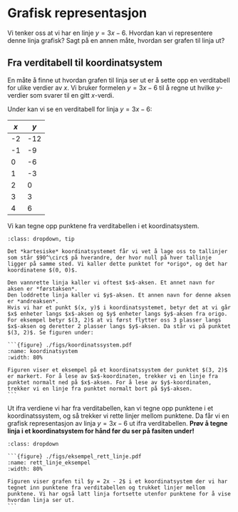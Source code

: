 # Grafisk representasjon 

Vi tenker oss at vi har en linje $y = 3x - 6$. Hvordan kan vi representere denne linja grafisk?
Sagt på en annen måte, hvordan ser grafen til linja ut?

## Fra verditabell til koordinatsystem

En måte å finne ut hvordan grafen til linja ser ut er å sette opp en verditabell for ulike verdier av $x$. 
Vi bruker formelen $y = 3x - 6$ til å regne ut hvilke $y$-verdier som svarer til en gitt $x$-verdi.

Under kan vi se en verditabell for linja $y = 3x - 6$:

| $x$ | $y$ |
|-----|-----|
| -2  | -12 |
| -1  | -9  |
| 0   | -6  |
| 1   | -3  |
| 2   | 0   |
| 3   | 3   |
| 4   | 6   |


Vi kan tegne opp punktene fra verditabellen i et koordinatsystem. 

````{admonition} Påminnelse: Koordinatsystemet
:class: dropdown, tip

Det *kartesiske* koordinatsystemet får vi vet å lage oss to tallinjer som står $90^\circ$ på hverandre, der hvor null på hver tallinje ligger på samme sted. Vi kaller dette punktet for *origo*, og det har koordinatene $(0, 0)$.

Den vannrette linja kaller vi oftest $x$-aksen. Et annet navn for aksen er *førstaksen*.
Den loddrette linja kaller vi $y$-aksen. Et annen navn for denne aksen er *andreaksen*. 
Hvis vi har et punkt $(x, y)$ i koordinatsystemet, betyr det at vi går $x$ enheter langs $x$-aksen og $y$ enheter langs $y$-aksen fra origo. For eksempel betyr $(3, 2)$ at vi først flytter oss 3 plasser langs $x$-aksen og deretter 2 plasser langs $y$-aksen. Da står vi på punktet $(3, 2)$. Se figuren under: 

```{figure} ./figs/koordinatssystem.pdf
:name: koordinatsystem
:width: 80%

Figuren viser et eksempel på et koordinatssystem der punktet $(3, 2)$ er markert. For å lese av $x$-koordinaten, trekker vi en linje fra punktet normalt ned på $x$-aksen. For å lese av $y$-koordinaten, trekker vi en linje fra punktet normalt bort på $y$-aksen.
```
````

Ut ifra verdiene vi har fra verditabellen, kan vi tegne opp punktene i et koordinatssystem, og så trekker vi rette linjer mellom punktene. Da får vi en grafisk representasjon av linja $y = 3x - 6$ ut ifra verditabellen.
**Prøv å tegne linja i et koordinatsystem for hånd før du ser på fasiten under!**

````{admonition} Grafisk representasjon av $y = 3x - 6$
:class: dropdown

```{figure} ./figs/eksempel_rett_linje.pdf
:name: rett_linje_eksempel
:width: 80%

Figuren viser grafen til $y = 2x - 2$ i et koordinatsystem der vi har tegnet inn punktene fra verditabellen og trukket linjer mellom punktene. Vi har også latt linja fortsette utenfor punktene for å vise hvordan linja ser ut.
```


````

